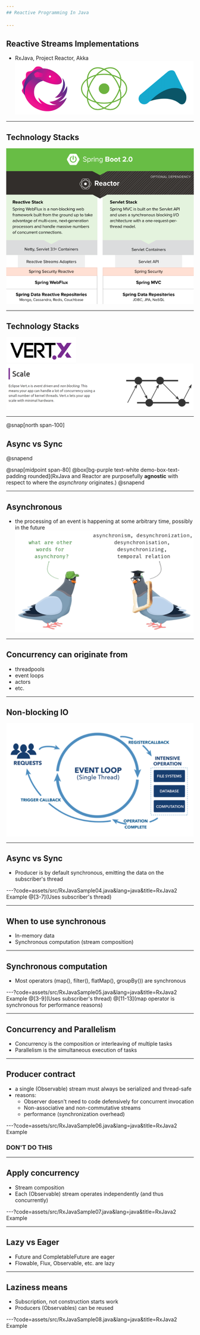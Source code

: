 ```yaml
---
## Reactive Programming In Java

---
```

## Reactive Streams Implementations
- RxJava, Project Reactor, Akka
![Reactive Streams implementations](assets/img/reactive_logos.png)

---
## Technology Stacks
![Spring Boot 2.0](assets/img/spring_boot_2.0_reactor.png)

---
## Technology Stacks
![Vert.x logo](assets/img/vertx_logo.png)
![Vert.x scale](assets/img/vertx_reactive.png)

---
@snap[north span-100]
## Async vs Sync
@snapend

@snap[midpoint span-80]
@box[bg-purple text-white demo-box-text-padding rounded](RxJava and Reactor are purposefully **agnostic** with respect to where the *asynchrony* originates.)
@snapend

---
## Asynchronous
- the processing of an event is happening at some arbitrary time, possibly in the future
![Asynchrony](assets/img/asyncrony.png)

---
## Concurrency can originate from
- threadpools
- event loops
- actors
- etc.

---
## Non-blocking IO
![Non-Blocking](assets/img/nonblocking_io.png)

---
## Async vs Sync
- Producer is by default synchronous, emitting the data on the subscriber's thread

---?code=assets/src/RxJavaSample04.java&lang=java&title=RxJava2 Example
@[3-7](Uses subscriber's thread)

---
## When to use synchronous
- In-memory data
- Synchronous computation (stream composition)

---
## Synchronous computation
- Most operators (map(), filter(), flatMap(), groupBy()) are synchronous

---?code=assets/src/RxJavaSample05.java&lang=java&title=RxJava2 Example
@[3-9](Uses subscriber's thread)
@[11-13](map operator is synchronous for performance reasons)

---
## Concurrency and Parallelism
- Concurrency is the composition or interleaving of multiple tasks
- Parallelism is the simultaneous execution of tasks

---
## Producer contract
- a single (Observable) stream must always be serialized and thread-safe
- reasons:
  - Observer doesn't need to code defensively for concurrent invocation
  - Non-associative and non-commutative streams
  - performance (synchronization overhead)

---?code=assets/src/RxJavaSample06.java&lang=java&title=RxJava2 Example
### DON'T DO THIS

---
## Apply concurrency
- Stream composition
- Each (Observable) stream operates independently (and thus concurrently)

---?code=assets/src/RxJavaSample07.java&lang=java&title=RxJava2 Example

---
## Lazy vs Eager
- Future and CompletableFuture are eager
- Flowable, Flux, Observable, etc. are lazy

---
## Laziness means
- Subscription, not construction starts work
- Producers (Observables) can be reused

---?code=assets/src/RxJavaSample08.java&lang=java&title=RxJava2 Example

